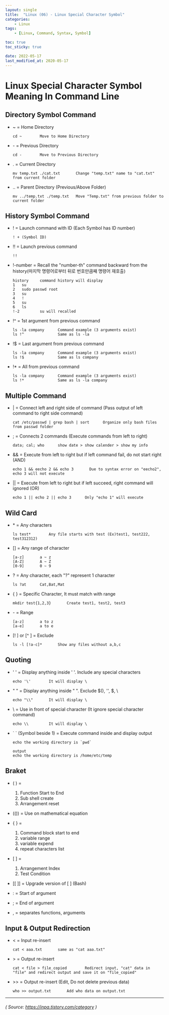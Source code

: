 ```yaml
---
layout: single
title:  "Linux (06) - Linux Special Character Symbol"
categories:
    - Linux
tags:
    - [Linux, Command, Syntax, Symbol]

toc: true
toc_sticky: true

date: 2022-05-17
last_modified_at: 2020-05-17
---
```


# Linux Special Character Symbol Meaning In Command Line

## Directory Symbol Command
-   ~   =   Home Directory
    ```
    cd ~        Move to Home Directory
    ```

-   \-   =   Previous Directory
    ```
    cd -        Move to Previous Directory
    ```

-   .   =   Current Directory
    ```
    mv temp.txt ./cat.txt       Change "temp.txt" name to "cat.txt" from current folder
    ```

-   ..  =   Parent Directory (Previous/Above Folder)
    ```
    mv ../temp.txt ./temp.txt   Move "Temp.txt" from previous folder to current folder
    ```


## History Symbol Command
-   !   =   Launch command with ID   (Each Symbol has ID number)
    ```
    ! + (Symbol ID)
    ```

-   !!  =   Launch previous command
    ```
    !!
    ```

-   !-number    =   Recall the "number-th" command backward from the history(마지막 명령어로부터 뒤로 번호만큼째 명령어 재호출)
    ```
    history     command history will display
    1   su
    2   sudo passwd root
    3   su
    4   !
    5   su
    6   ls
    !-2         su will recalled
    ```

-   !^  =   1st argument from previous command
    ```
    ls -la company      Command example (3 arguments exist)
    ls !^               Same as ls -la
    ```

-   !$  =   Last argument from previous command
    ```
    ls -la company      Command example (3 arguments exist)
    ls !$               Same as ls company
    ```

-   !*  =   All from previous command
    ```
    ls -la company      Command example (3 arguments exist)
    ls !*               Same as ls -la company
    ```


## Multiple Command
-   |   =   Connect left and right side of command (Pass output of left command to right side command)
    ```
    cat /etc/passwd | grep bash | sort      Organize only bash files from passwd folder
    ```

-   ;   =   Connects 2 commands (Execute commands from left to right)
    ```
    data; cal; who      show date > show calender > show my info
    ```

-   &&  =   Execute from left to right but if left command fail, do not start right (AND)
    ```
    echo 1 && eecho 2 && echo 3       Due to syntax error on "eecho2", echo 3 will not execute
    ```

-   ||  =   Execute from left to right but if left succeed, right command will ignored (OR)
    ```
    echo 1 || echo 2 || echo 3      Only "echo 1" will execute
    ```


## Wild Card
-   \* =   Any characters
    ```
    ls test*        Any file starts with test (Ex)test1, test222, test312312)
    ```

-   [] =   Any range of character
    ```
    [a-z]       a ~ z 
    [A-Z]       A ~ Z
    [0-9]       0 ~ 9
    ```

-   ?   =   Any character, each "?" represent 1 character
    ```
    ls ?at      Cat,Bat,Mat
    ```

-   { } =   Specific Character, It must match with range
    ```
    mkdir test{1,2,3}       Create test1, test2, test3
    ```

-   \- =   Range
    ```
    [a-z]       a to z
    [a-e]       a to e
    ```

-   [! ] or [^ ]    =   Exclude
    ```
    ls -l [!a-c]*       Show any files without a,b,c
    ```


## Quoting
-   ' '  =   Display anything inside ' '. Include any special characters
    ```
    echo '\'        It will display \
    ```

-   " " =   Display anything inside " ". Exclude $(), '', $, \
    ```
    echo "\\"       It will display \
    ```

-   \  =    Use in front of special character (It ignore special character command)
    ```
    echo \\         It will display \
    ```

-   \` ` (Symbol beside 1)  =   Execute command inside and display output
    ```
    echo the working directory is `pwd`
    ```
    ```
    output
    echo the working directory is /home/etc/temp
    ```

## Braket
-   ( )     =      
    1.  Function Start to End
    2.  Sub shell create
    3.  Arrangement reset

-   (())    =   Use on mathematical  equation

-   { }     =   
    1.  Command block start to end
    2.  variable range
    3.  variable expend
    4.  repeat characters list

-   \[ ]      =
    1. Arrangement Index
    2. Test Condition

-   [[ ]]   =   Upgrade version of [ ] (Bash)
  
-   :   =   Start of argument

-   ;   =   End of argument

-   ,   =   separates functions, arguments


## Input & Output Redirection
-   <   =   Input re-insert
    ```
    cat < aaa.txt       same as "cat aaa.txt"
    ```

-   \>   =   Output re-insert
    ```
    cat < file > file_copied        Redirect input, "cat" data in "file" and redirect output and save it on "file_copied"
    ```

-   \>> =   Output re-insert (Edit, Do not delete previous data)
    ```
    who >> output.txt       Add who data on output.txt
    ```

---
###### ( Source: https://inpa.tistory.com/category )